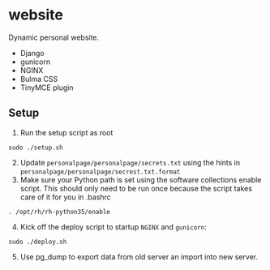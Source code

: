 # website
Dynamic personal website.
* Django
* gunicorn
* NGINX
* Bulma CSS
* TinyMCE plugin

## Setup

1. Run the setup script as root
```
sudo ./setup.sh
```
2. Update `personalpage/personalpage/secrets.txt` using the hints in `personalpage/personalpage/secrest.txt.format`
3. Make sure your Python path is set using the software collections enable script.  This should only need to be run once because the script takes care of it for you in .bashrc
```
. /opt/rh/rh-python35/enable
```
4. Kick off the deploy script to startup `NGINX` and `gunicorn`:
```
sudo ./deploy.sh
```
5. Use pg_dump to export data from old server an import into new server.
